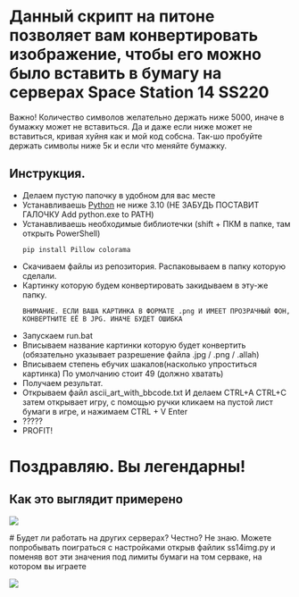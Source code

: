 # Данный скрипт на питоне позволяет вам конвертировать изображение, чтобы его можно было вставить в бумагу на серверах Space Station 14 SS220
Важно! Количество символов желательно держать ниже 5000, иначе в бумажку может не вставиться. Да и даже если ниже может не вставиться, кривая хуйня как и мой код собсна. Так-шо пробуйте держать символы ниже 5к и если что меняйте бумажку.
## Инструкция.
- Делаем пустую папочку в удобном для вас месте
- Устанавливаешь <a href="https://www.python.org/downloads/windows/">Python</a> не ниже 3.10
(НЕ ЗАБУДЬ ПОСТАВИТ ГАЛОЧКУ Add python.exe to PATH)
- Устанавливаешь необходимые библиотечки (shift + ПКМ в папке, там открыть PowerShell)
  ```
  pip install Pillow colorama
  ```
- Скачиваем файлы из репозитория. Распаковываем в папку которую сделали.
- Картинку которую будем конвертировать закидываем в эту-же папку.
  ```
  ВНИМАНИЕ. ЕСЛИ ВАША КАРТИНКА В ФОРМАТЕ .png И ИМЕЕТ ПРОЗРАЧНЫЙ ФОН, КОНВЕРТНИТЕ ЕЁ В JPG. ИНАЧЕ БУДЕТ ОШИБКА
  ```
- Запускаем run.bat
- Вписываем название картинки которую будет конвертить (обязательно указывает разрешение файла .jpg / .png / .allah)
- Вписываем степень ебучих шакалов(насколько упроститься картинка) По умолчанию стоит 49 (должно хватать)
- Получаем результат.
- Открываем файл ascii_art_with_bbcode.txt И делаем CTRL+A CTRL+C затем открывает игру, с помощью ручки кликаем на пустой лист бумаги в игре, и нажимаем CTRL + V Enter
- ?????
- PROFIT!
# Поздравляю. Вы легендарны!

## Как это выглядит примерено
<p>
<img  src="https://i.imgur.com/cEmTKHi.jpg"/>
</p>
# Будет ли работать на других серверах?
Честно? Не знаю. Можете попробывать поиграться с настройками открыв файлик ss14img.py и поменяв вот эти значения под лимиты бумаги на том серваке, на котором вы играете
<p>
<img  src="https://i.imgur.com/Oo3ira3.jpg"/>
</p>
